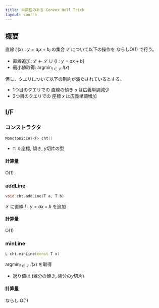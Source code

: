```yaml
---
title: 単調性のある Convex Hull Trick
layout: source
---
```


## 概要

直線 $l _ i(x): y = a _ i x + b _ i$ の集合 $\mathcal{L}$ について以下の操作を ならし$\mathrm{O}(1)$ で行う。

- 直線追加: $\mathcal{L} \leftarrow \mathcal{L} \cup \lbrace l:y=ax+b \rbrace$
- 最小値取得: $\mathrm{argmin}_{l \in \mathcal{L}}\ l(x)$

但し、クエリについて以下の制約が満たされているとする。  
- 1つ目のクエリでの 直線の傾き $a$ は広義単調減少
- 2つ目のクエリでの 座標 $x$ は広義単調増加

## I/F

### コンストラクタ

```cpp
MonotonicCHT<T> cht()
```

- `T`: $x$ 座標, 傾き, $y$切片の型

#### 計算量

$\mathrm{O}(1)$

### addLine

```cpp
void cht.addLine(T a, T b)
```

$\mathcal{L}$ に直線 $l: y=ax+b$ を追加

#### 計算量

$\mathrm{O}(1)$

### minLine

```cpp
L cht.minLine(const T x)
```

$\mathrm{argmin}_{l \in \mathcal{L}}\ l(x)$ を取得

- 返り値は (線分の傾き, 線分の$y$切片)

#### 計算量

ならし $\mathrm{O}(1)$

